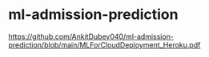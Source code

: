 # ml-admission-prediction

https://github.com/AnkitDubey040/ml-admission-prediction/blob/main/MLForCloudDeployment_Heroku.pdf
